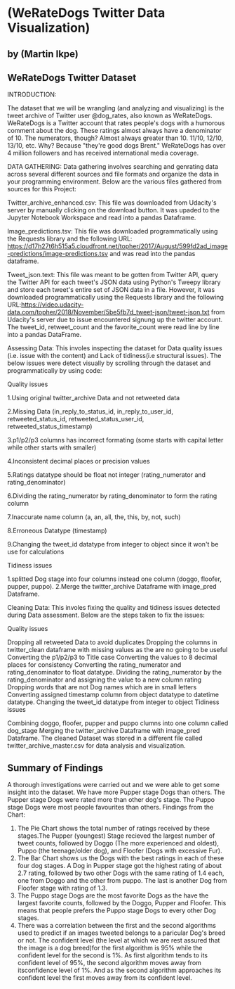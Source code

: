 # (WeRateDogs Twitter Data Visualization)
## by (Martin Ikpe)


## WeRateDogs Twitter Dataset
INTRODUCTION:

The dataset that we will be wrangling (and analyzing and visualizing) is the tweet archive of Twitter user @dog_rates, also known as WeRateDogs. WeRateDogs is a Twitter account that rates people's dogs with a humorous comment about the dog. These ratings almost always have a denominator of 10. The numerators, though? Almost always greater than 10. 11/10, 12/10, 13/10, etc. Why? Because "they're good dogs Brent." WeRateDogs has over 4 million followers and has received international media coverage.

DATA GATHERING: Data gathering involves searching and genrating data across several different sources and file formats and organize the data in your programming environment. Below are the various files gathered from sources for this Project:

Twitter_archive_enhanced.csv: This file was downloaded from Udacity's server by manually clicking on the download button. It was upaded to the Jupyter Notebook Workspace and read into a pandas Dataframe.

Image_predictions.tsv: This file was downloaded programmatically using the Requests library and the following URL: https://d17h27t6h515a5.cloudfront.net/topher/2017/August/599fd2ad_image-predictions/image-predictions.tsv and was read into the pandas dataframe.

Tweet_json.text: This file was meant to be gotten from Twitter API, query the Twitter API for each tweet's JSON data using Python's Tweepy library and store each tweet's entire set of JSON data in a file. However, it was downloaded programmatically using the Requests library and the following URL:https://video.udacity-data.com/topher/2018/November/5be5fb7d_tweet-json/tweet-json.txt from Udacity's server due to issue encountered signung up the twitter account. The tweet_id, retweet_count and the favorite_count were read line by line into a pandas DataFrame.

Assessing Data: This involes inspecting the dataset for Data quality issues (i.e. issue with the content) and Lack of tidiness(i.e structural issues). The below issues were detect visually by scrolling through the dataset and programmatically by using code:

Quality issues

1.Using original twitter_archive Data and not retweeted data

2.Missing Data (in_reply_to_status_id, in_reply_to_user_id, retweeted_status_id, retweeted_status_user_id, retweeted_status_timestamp)

3.p1/p2/p3 columns has incorrect formating (some starts with capital letter while other starts with smaller)

4.Inconsistent decimal places or precision values

5.Ratings datatype should be float not integer (rating_numerator and rating_denominator)

6.Dividing the rating_numerator by rating_denominator to form the rating column

7.Inaccurate name column (a, an, all, the, this, by, not, such)

8.Erroneous Datatype (timestamp)

9.Changing the tweet_id datatype from integer to object since it won't be use for calculations

Tidiness issues

1.splitted Dog stage into four columns instead one column (doggo, floofer, pupper, puppo). 2.Merge the twitter_archive Dataframe with image_pred Dataframe.

Cleaning Data: This involes fixing the quality and tidiness issues detected during Data assessment. Below are the steps taken to fix the issues:

Quality issues

Dropping all retweeted Data to avoid duplicates
Dropping the columns in twitter_clean dataframe with missing values as the are no going to be useful
Converting the p1/p2/p3 to Title case
Converting the values to 8 decimal places for consistency
Converting the rating_numerator and rating_denominator to float datatype.
Dividing the rating_numerator by the rating_denominator and assigning the value to a new column rating
Dropping words that are not Dog names which are in small letters
Converting assigned timestamp column from object datatype to datetime datatype.
Changing the tweet_id datatype from integer to object
Tidiness issues

Combining doggo, floofer, pupper and puppo clumns into one column called dog_stage
Merging the twitter_archive Dataframe with image_pred Dataframe.
The cleaned Dataset was stored in a different file called twitter_archive_master.csv for data analysis and visualization.


## Summary of Findings

A thorough investigations were carried out and we were able to get some insight into the dataset. 
We have more Pupper stage Dogs than others.
The Pupper stage Dogs were rated more than other dog's stage.
The Puppo stage Dogs were most people favourites than others.
Findings from the Chart:
1. The Pie Chart shows the total number of ratings received by these stages.The Pupper (youngest) Stage recieved the largest number of tweet counts, followed by Doggo (The more experienced and oldest), Puppo (the teenage/older dog), and Floofer (Dogs with excessive Fur).
2. The Bar Chart shows us the Dogs with the best ratings in each of these four dog stages. A Dog in Pupper stage got the highest rating of about 2.7 rating, followed by two other Dogs with the same rating of 1.4 each, one from Doggo and the other from puppo. The last is another Dog from Floofer stage with rating of 1.3.
3. The Puppo stage Dogs are the most favorite Dogs as the have the largest favorite counts, followed by the Doggo, Pupper and Floofer. This means that people prefers the Puppo stage Dogs to every other Dog stages.
4. There was a correlation between the first and the second algorithms used to predict if an images tweeted belongs to a paricular Dog's breed or not. The confident level (the level at which we are rest assured that the image is a dog breed)for the first algorithm is 95% while the confident level for the second is 1%.
As first algorithm tends to its confident level of 95%, the second algorithm moves away from itsconfidence level of 1%. And as the second algorithm approaches its confident level the first moves away from its confident level.
